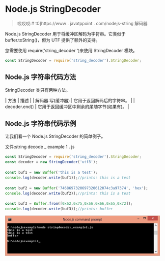 # Node.js StringDecoder

> 哎哎哎:# t0]https://www . javatppoint . com/nodejs-string 解码器

Node.js StringDecoder 用于将缓冲区解码为字符串。它类似于 buffer.toString()，但为 UTF 提供了额外的支持。

您需要使用 require('string_decoder ')来使用 StringDecoder 模块。

```js
const StringDecoder = require('string_decoder').StringDecoder;

```

## Node.js 字符串代码方法

StringDecoder 类只有两种方法。

| 方法 | 描述 |
| 解码器.写(缓冲器) | 它用于返回解码后的字符串。 |
| decoder.end() | 它用于返回缓冲区中剩余的尾随字节(如果有)。 |

## Node.js 字符串代码示例

让我们看一个 Node.js StringDecoder 的简单例子。

文件:string decode _ example 1 . js

```js
const StringDecoder = require('string_decoder').StringDecoder;
const decoder = new StringDecoder('utf8');

const buf1 = new Buffer('this is a test');
console.log(decoder.write(buf1));//prints: this is a test

const buf2 = new Buffer('7468697320697320612074c3a97374', 'hex');
console.log(decoder.write(buf2));//prints: this is a test

const buf3 = Buffer.from([0x62,0x75,0x66,0x66,0x65,0x72]);
console.log(decoder.write(buf3));//prints: buffer

```

![Node.js stringdecoder example 1](img/a057d574d6b65df5e1f73b5d22389764.png)